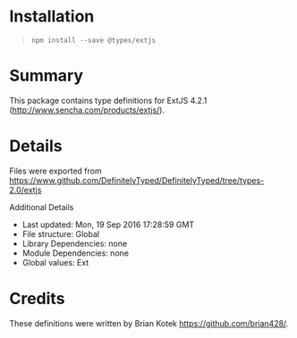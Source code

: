 # Installation
> `npm install --save @types/extjs`

# Summary
This package contains type definitions for ExtJS 4.2.1 (http://www.sencha.com/products/extjs/).

# Details
Files were exported from https://www.github.com/DefinitelyTyped/DefinitelyTyped/tree/types-2.0/extjs

Additional Details
 * Last updated: Mon, 19 Sep 2016 17:28:59 GMT
 * File structure: Global
 * Library Dependencies: none
 * Module Dependencies: none
 * Global values: Ext

# Credits
These definitions were written by Brian Kotek <https://github.com/brian428/>.
